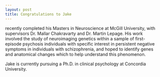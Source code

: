 ```yaml
---
layout: post
title: Congratulations to Jake
---
```


recently completed his Masters in Neuroscience at McGill University, with supervisors Dr. Mallar Chakravarty and Dr. Martin Lepage. His work involved the study of neuroimaging genetics within a sample of first-episode psychosis individuals with specific interest in persistent negative symptoms in individuals with schizophrenia, and hoped to identify genes and anatomical changes which to help understand this phenomenon.

Jake is currently pursuing a Ph.D. in clinical psychology at Concordia University.
